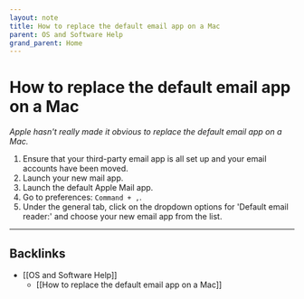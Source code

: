```yaml
---
layout: note
title: How to replace the default email app on a Mac
parent: OS and Software Help
grand_parent: Home
---
```


# How to replace the default email app on a Mac

_Apple hasn't really made it obvious to replace the default email app on a Mac._

1. Ensure that your third-party email app is all set up and your email accounts have been moved.
2. Launch your new mail app.
3. Launch the default Apple Mail app.
4. Go to preferences: `Command + ,`.
5. Under the general tab, click on the dropdown options for 'Default email reader:' and choose your new email app from the list.

---
## Backlinks
* [[OS and Software Help]]
	* [[How to replace the default email app on a Mac]]

